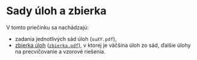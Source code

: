 Sady úloh a zbierka
===================

V tomto priečinku sa nachádzajú:
  * zadania jednotlivých sád úloh (<code>su<var>XY</var>.pdf</code>),
  * [zbierka úloh](zbierka.pdf) ([`zbierka.pdf`](zbierka.pdf)),
    v ktorej je väčšina úloh zo sád, ďalšie úlohy na precvičovanie
    a vzorové riešenia.
